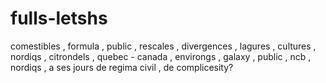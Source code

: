 # fulls-letshs
comestibles , formula , public , rescales , divergences , lagures , cultures , nordiqs , citrondels , quebec - canada , environgs , galaxy , public , ncb , nordiqs , a ses jours de regima civil , de complicesity?
